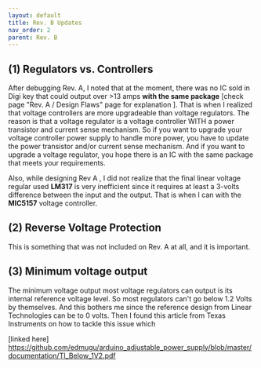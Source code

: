 ```yaml
---
layout: default
title: Rev. B Updates
nav_order: 2
parent: Rev. B
---
```


## (1) Regulators vs. Controllers

After debugging Rev. A, I noted that at the moment, there was no IC sold in Digi key that could output over >13 amps **with the same package** [check page "Rev. A / Design Flaws" page for explanation ]. That is when I realized that voltage controllers are more upgradeable than voltage regulators. The reason is that a voltage regulator is a voltage controller WITH a power transistor and current sense mechanism. So if you want to upgrade your voltage controller power supply to handle more power, you have to update the power transistor and/or current sense mechanism. And if you want to upgrade a voltage regulator, you hope there is an IC with the same package that meets your requirements. 

Also, while designing Rev A , I did not realize that the final linear voltage regular used **LM317** is very inefficient since it requires at least a 3-volts difference between the input and the output. That is when I can with the **MIC5157** voltage controller. 

## (2) Reverse Voltage Protection

This is something that was not included on Rev. A at all, and it is important. 

## (3) Minimum voltage output

The minimum voltage output most voltage regulators can output is its internal reference voltage level. So most regulators can't go below 1.2 Volts by themselves. And this bothers me since the reference design from Linear Technologies can be to 0 volts. Then I found this article from Texas Instruments on how to tackle this issue which 

[linked here]  https://github.com/edmugu/arduino_adjustable_power_supply/blob/master/documentation/TI_Below_1V2.pdf 
